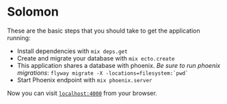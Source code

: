 # Solomon

These are the basic steps that you should take to get the application running:

  * Install dependencies with `mix deps.get`
  * Create and migrate your database with `mix ecto.create`
  * This application shares a database with phoenix.  *Be sure to run phoenix migrations*: ``flyway migrate -X -locations=filesystem:`pwd` ``
  * Start Phoenix endpoint with `mix phoenix.server`

Now you can visit [`localhost:4000`](http://localhost:4000) from your browser.

